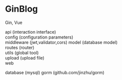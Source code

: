 # GinBlog
Gin, Vue  

api           (interaction interface)  
config        (configuration parameters)  
middleware    (jwt,validator,cors)
model         (database model)  
routes        (router)  
utils         (global tool)  
upload        (upload file)  
web             


database      (mysql)
gorm          (github.com/jinzhu/gorm)  



